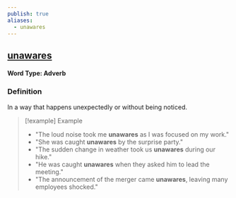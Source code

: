 ```yaml
---
publish: true
aliases:
  - unawares
---
```


## [unawares](https://dictionary.cambridge.org/dictionary/english/unawares)
#### Word Type: Adverb

### Definition
In a way that happens unexpectedly or without being noticed.

> [!example] Example
> 
> - "The loud noise took me **unawares** as I was focused on my work."
> - "She was caught **unawares** by the surprise party."
> - "The sudden change in weather took us **unawares** during our hike."
> - "He was caught **unawares** when they asked him to lead the meeting."
> - "The announcement of the merger came **unawares**, leaving many employees shocked."